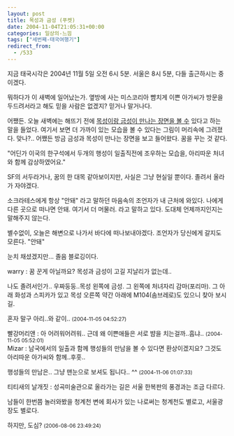 ```yaml
---
layout: post
title: 목성과 금성 (푸켓)
date: 2004-11-04T21:05:31+00:00
categories: 일상의-느낌
tags: ["세번째-태국여행기"]
redirect_from:
  - /533
---
```


지금 태국시각은 2004년 11월 5일 오전 6시 5분. 서울은 8시 5분, 다들 출근하시는 중이겠다.

뭐하다가 이 새벽에 일어났는가. 옆방에 사는 미스코리아 뺨치게 이쁜 아가씨가 방문을 두드려서라고 해도 믿을 사람은 없겠지? 믿거나 말거나다.

어쨌든. 오늘 새벽에는 해뜨기 전에 <a href=http://mizar92.egloos.com/500599 target=nn>목성이랑 금성이 만나는 장면을 볼 수</a> 있다고 하는 말을 들었다. 여기서 보면 더 가까이 있는 모습을 볼 수 있다는 그림이 머리속에 그려졌다. 맞나?.. 어쨌든 방금 금성과 목성이 만나는 장면을 보고 들어왔다. 꿈을 꾸는 것 같다.

"어딘가 이국의 한구석에서 두개의 행성이 일출직전에 조우하는 모습을, 아리따운 처녀와 함께 감상하였어요."

SF의 서두라거나, 꿈의 한 대목 같아보이지만, 사실은 그냥 현실일 뿐이다. 졸려서 올라가 자야겠다.

소크라테스에게 항상 "안돼" 라고 말하던 마음속의 조언자가 내 근처에 와있다. 나에게 다른 곳으로 떠나면 안돼. 여기서 더 머물러. 라고 말하고 있다. 도대체 언제까지인지는 말해주지 않는다.

별수없이, 오늘은 해변으로 나가서 바다에 떠나보내야겠다. 조언자가 당신에게 갈지도 모른다. "안돼"

눈치 채셨겠지만... 졸음 블로깅이다.
<div id=comments>
<div class=comment>
<!--- cmt:896 --->
<!--- mail: --->
<!--- parent:0 --->
warry : 
꿈 꾼게 아닐까요? 목성과 금성이 고길 지날리가 없는데..

나도 졸려서인가.. 우짜둥둥..목성 왼쪽에 금성. 그 왼쪽에 처녀자리 감마(포리마). 그 아래 화성과 스피카가 있고 목성 오른쪽 약간 아래에 M104(솜브레로)도 있으니 찾아 보시길.

혼자 말구 아리..와 같이..
 <small>(2004-11-05 04:52:27)</small>
</div>
<div class=comment>
<!--- cmt:897 --->
<!--- mail: --->
<!--- parent:0 --->
빨강머리앤 : 
아 어려워어려워..
근데 왜 이쁜애들은 서로 &#48220;을 치는걸까..흠냐..
 <small>(2004-11-05 05:52:01)</small>
</div>
<div class=comment>
<!--- cmt:898 --->
<!--- mail: --->
<!--- parent:0 --->
Mizar : 
남국에서의 일출과 함께 행성들의 만남을 볼 수 있다면 환상이겠지요? 그것도 아리따운 아가씨와 함께..후훗..

행성들의 만남은.. 그냥 맨눈으로 보셔도 됩니다.. ^^
 <small>(2004-11-06 01:07:33)</small>
</div>
<div class=comment>
<!--- cmt:899 --->
<!--- mail: --->
<!--- parent:0 --->
티티새의 날개짓 : 
성곡미술관으로 올라가는 길은
서울 한복판의 풍경과는 조금 다르다.

남들이 한번쯤 놀러와봤을
청계천 변에 회사가 있는 나로써는
청계천도 별로고, 서울광장도 별로다.

하지만, 도심?
 <small>(2006-08-06 23:49:24)</small>
</div>
</div>
